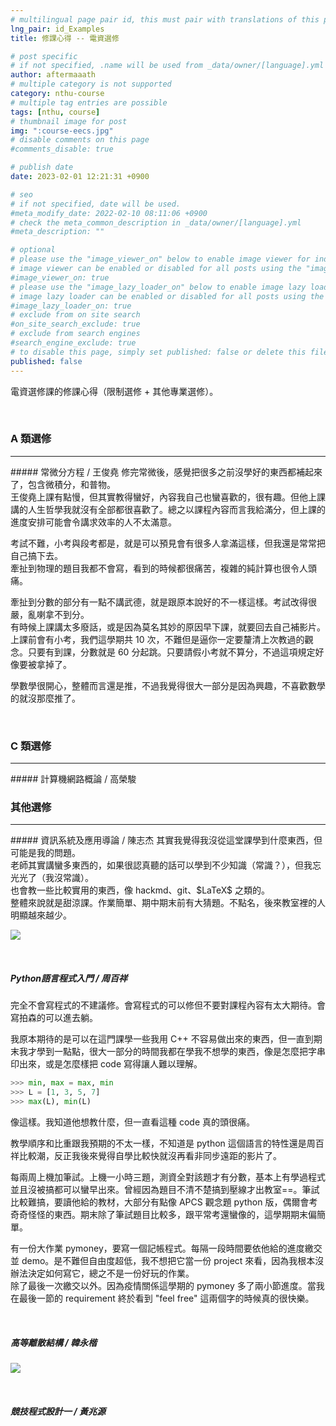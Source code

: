 ```yaml
---
# multilingual page pair id, this must pair with translations of this page. (This name must be unique)
lng_pair: id_Examples
title: 修課心得 -- 電資選修

# post specific
# if not specified, .name will be used from _data/owner/[language].yml
author: aftermaaath
# multiple category is not supported
category: nthu-course 
# multiple tag entries are possible
tags: [nthu, course]
# thumbnail image for post
img: ":course-eecs.jpg"
# disable comments on this page
#comments_disable: true

# publish date
date: 2023-02-01 12:21:31 +0900

# seo
# if not specified, date will be used.
#meta_modify_date: 2022-02-10 08:11:06 +0900
# check the meta_common_description in _data/owner/[language].yml
#meta_description: ""

# optional
# please use the "image_viewer_on" below to enable image viewer for individual pages or posts (_posts/ or [language]/_posts folders).
# image viewer can be enabled or disabled for all posts using the "image_viewer_posts: true" setting in _data/conf/main.yml.
#image_viewer_on: true
# please use the "image_lazy_loader_on" below to enable image lazy loader for individual pages or posts (_posts/ or [language]/_posts folders).
# image lazy loader can be enabled or disabled for all posts using the "image_lazy_loader_posts: true" setting in _data/conf/main.yml.
#image_lazy_loader_on: true
# exclude from on site search
#on_site_search_exclude: true
# exclude from search engines
#search_engine_exclude: true
# to disable this page, simply set published: false or delete this file
published: false
---
```


<!-- outline-start -->

電資選修課的修課心得（限制選修 + 其他專業選修）。

<!-- outline-end -->

<br>

### A 類選修
<hr>
##### 常微分方程 / 王俊堯
修完常微後，感覺把很多之前沒學好的東西都補起來了，包含微積分，和普物。<br>
王俊堯上課有點慢，但其實教得蠻好，內容我自己也蠻喜歡的，很有趣。但他上課講的人生哲學我就沒有全部都很喜歡了。總之以課程內容而言我給滿分，但上課的進度安排可能會令講求效率的人不太滿意。

考試不難，小考與段考都是，就是可以預見會有很多人拿滿這樣，但我還是常常把自己搞下去。<br>
牽扯到物理的題目我都不會寫，看到的時候都很痛苦，複雜的純計算也很令人頭痛。

牽扯到分數的部分有一點不講武德，就是跟原本說好的不一樣這樣。考試改得很嚴，亂喇拿不到分。<br>
有時候上課講太多廢話，或是因為莫名其妙的原因早下課，就要回去自己補影片。<br>
上課前會有小考，我們這學期共 10 次，不難但是逼你一定要釐清上次教過的觀念。只要有到課，分數就是 60 分起跳。只要請假小考就不算分，不過這項規定好像要被拿掉了。

學數學很開心，整體而言還是推，不過我覺得很大一部分是因為興趣，不喜歡數學的就沒那麼推了。

<br>

### C 類選修
<hr>
##### 計算機網路概論 / 高榮駿

<br>

### 其他選修
<hr>
##### 資訊系統及應用導論 / 陳志杰
其實我覺得我沒從這堂課學到什麼東西，但可能是我的問題。<br>
老師其實講蠻多東西的，如果很認真聽的話可以學到不少知識（常識？），但我忘光光了（我沒常識）。<br>
也會教一些比較實用的東西，像 hackmd、git、$LaTeX$ 之類的。<br>
整體來說就是甜涼課。作業簡單、期中期末前有大猜題。不點名，後來教室裡的人明顯越來越少。

![](https://i.imgur.com/TX4LuUV.png)

<br>

##### Python語言程式入門 / 周百祥
完全不會寫程式的不建議修。會寫程式的可以修但不要對課程內容有太大期待。會寫拍森的可以進去躺。

我原本期待的是可以在這門課學一些我用 C++ 不容易做出來的東西，但一直到期末我才學到一點點，很大一部分的時間我都在學我不想學的東西，像是怎麼把字串印出來，或是怎麼樣把 code 寫得讓人難以理解。<br>

```python
>>> min, max = max, min
>>> L = [1, 3, 5, 7]
>>> max(L), min(L)
```

像這樣。我知道他想教什麼，但一直看這種 code 真的頭很痛。<br>

教學順序和比重跟我預期的不太一樣，不知道是 python 這個語言的特性還是周百祥比較潮，反正我後來覺得自學比較快就沒再看非同步遠距的影片了。

每兩周上機加筆試。上機一小時三題，測資全對該題才有分數，基本上有學過程式並且沒被搞都可以蠻早出來。曾經因為題目不清不楚搞到壓線才出教室==。筆試比較難搞，要讀他給的教材，大部分有點像 APCS 觀念題 python 版，偶爾會考奇奇怪怪的東西。期末除了筆試題目比較多，跟平常考還蠻像的，這學期期末偏簡單。

有一份大作業 pymoney，要寫一個記帳程式。每隔一段時間要依他給的進度繳交並 demo。是不難但自由度超低，我不想把它當一份 project 來看，因為我根本沒辦法決定如何寫它，總之不是一份好玩的作業。<br>
除了最後一次繳交以外。因為疫情關係這學期的 pymoney 多了兩小節進度。當我在最後一節的 requirement 終於看到 "feel free" 這兩個字的時候真的很快樂。

<br>

##### 高等離散結構 / 韓永楷
![](https://i.imgur.com/n9PFzlo.png)

<br>

##### 競技程式設計一 / 黃兆源
